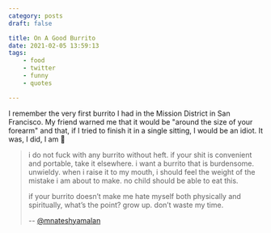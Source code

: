 ```yaml
---
category: posts
draft: false

title: On A Good Burrito
date: 2021-02-05 13:59:13
tags:
    - food
    - twitter
    - funny
    - quotes

---
```


I remember the very first burrito I had in the Mission District in San Francisco. My friend warned me that it would be "around the size of your forearm" and that, if I tried to finish it in a single sitting, I would be an idiot. It was, I did, I am 🙏

> i do not fuck with any burrito without heft. if your shit is convenient and portable, take it elsewhere. i want a burrito that is burdensome. unwieldy. when i raise it to my mouth, i should feel the weight of the mistake i am about to make. no child should be able to eat this.
>
> if your burrito doesn’t make me hate myself both physically and spiritually, what’s the point? grow up. don’t waste my time.
>
> -- [@mnateshyamalan](https://twitter.com/mnateshyamalan/status/1241749182437888000?lang=en)
